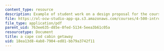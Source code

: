 ```yaml
---
content_type: resource
description: Example of student work on a design proposal for the course project.
file: https://ol-ocw-studio-app-qa.s3.amazonaws.com/courses/4-500-introduction-to-design-computing-fall-2008/18ea13d84ab87904ed81bb79a3742f11_assn1_1.pdf
file_type: application/pdf
parent_uid: 763ee635-d85e-0fed-5134-5eea3b61c05a
resourcetype: Document
title: a cape cod cabin getaway
uid: 18ea13d8-4ab8-7904-ed81-bb79a3742f11
---
```

